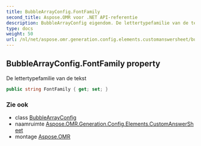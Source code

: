 ```yaml
---
title: BubbleArrayConfig.FontFamily
second_title: Aspose.OMR voor .NET API-referentie
description: BubbleArrayConfig eigendom. De lettertypefamilie van de tekst
type: docs
weight: 50
url: /nl/net/aspose.omr.generation.config.elements.customanswersheet/bubblearrayconfig/fontfamily/
---
```

## BubbleArrayConfig.FontFamily property

De lettertypefamilie van de tekst

```csharp
public string FontFamily { get; set; }
```

### Zie ook

* class [BubbleArrayConfig](../)
* naamruimte [Aspose.OMR.Generation.Config.Elements.CustomAnswerSheet](../../bubblearrayconfig/)
* montage [Aspose.OMR](../../../)


